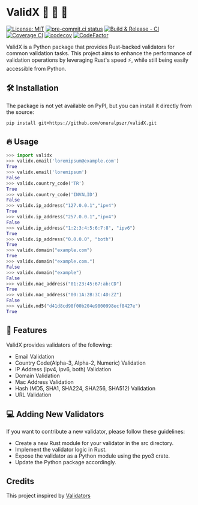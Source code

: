 # ValidX  🦀 🤝 🐍

[![License: MIT](https://img.shields.io/badge/License-MIT-yellow.svg)](https://opensource.org/licenses/MIT)
[![pre-commit.ci status](https://results.pre-commit.ci/badge/github/onuralpszr/validX/main.svg)](https://results.pre-commit.ci/latest/github/onuralpszr/validX/main)
[![Build & Release - CI](https://github.com/onuralpszr/validX/actions/workflows/CI.yml/badge.svg)](https://github.com/onuralpszr/validX/actions/workflows/CI.yml)
[![Coverage CI](https://github.com/onuralpszr/validX/actions/workflows/Coverage-CI.yml/badge.svg)](https://github.com/onuralpszr/validX/actions/workflows/Coverage-CI.yml)
[![codecov](https://codecov.io/gh/onuralpszr/validX/graph/badge.svg?token=NWUYIBUCBA)](https://codecov.io/gh/onuralpszr/validX)
[![CodeFactor](https://www.codefactor.io/repository/github/onuralpszr/validx/badge)](https://www.codefactor.io/repository/github/onuralpszr/validx)


ValidX is a Python package that provides Rust-backed validators for common validation tasks. This project aims to enhance the performance of validation operations by leveraging Rust's speed ⚡️, while still being easily accessible from Python.

## 🛠 Installation

The package is not yet available on PyPI, but you can install it directly from the source:

```bash
pip install git+https://github.com/onuralpszr/validX.git
```

## 🔥 Usage

```python
>>> import validx
>>> validx.email('loremipsum@example.com')
True
>>> validx.email('loremipsum')
False
>>> validx.country_code('TR')
True
>>> validx.country_code('INVALID')
False
>>> validx.ip_address("127.0.0.1","ipv4")
True
>>> validx.ip_address("257.0.0.1","ipv4")
False
>>> validx.ip_address("1:2:3:4:5:6:7:8", "ipv6")
True
>>> validx.ip_address("0.0.0.0", "both")
True
>>> validx.domain("example.com")
True
>>> validx.domain("example.com.")
False
>>> validx.domain("example")
False
>>> validx.mac_address("01:23:45:67:ab:CD")
True
>>> validx.mac_address("00:1A:2B:3C:4D:ZZ")
False
>>> validx.md5("d41d8cd98f00b204e9800998ecf8427e")
True

```

## 🔮 Features

ValidX provides validators of the following:

- Email Validation
- Country Code(Alpha-3, Alpha-2, Numeric) Validation
- IP Address (ipv4, ipv6, both) Validation
- Domain Validation
- Mac Address Validation
- Hash (MD5, SHA1, SHA224, SHA256, SHA512) Validation
- URL Validation

## 💻 Adding New Validators
If you want to contribute a new validator, please follow these guidelines:

* Create a new Rust module for your validator in the src directory.
* Implement the validator logic in Rust.
* Expose the validator as a Python module using the pyo3 crate.
* Update the Python package accordingly.

## Credits

This project inspired by [Validators](https://github.com/python-validators/validators)
